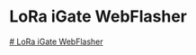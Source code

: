 # LoRa iGate WebFlasher


[# LoRa iGate WebFlasher]("https://richonguzman.github.io/lora-igate-web-flasher/installer.html")
